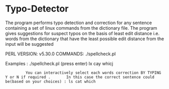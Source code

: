# Typo-Detector
The program performs typo detection and correction for any sentence containing a set of linux commands from the dictionary file.
The program gives suggestions for suspect typos on the basis of least edit distance i.e. words from the dictionary that have the least possible edit distance from the input will be suggested


PERL VERSION: v5.30.0
COMMANDS: ./spellcheck.pl

Examples :   ./spellcheck.pl
             (press enter)
             lx cay whicj
             
             You can interactively select each words correction BY TYPING Y or N if required . 	     In this case the correct sentence could be(based on your choices) : ls cat which 
